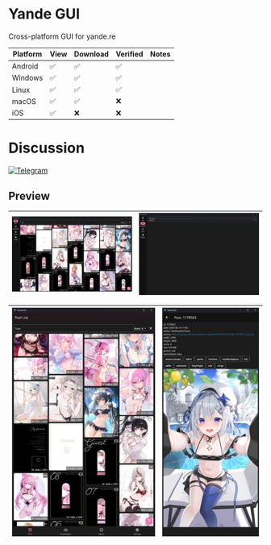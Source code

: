 # Yande GUI

Cross-platform GUI for yande.re

| Platform | View | Download | Verified | Notes |
|----------|------|----------|----------|-------|
| Android  | ✅    | ✅        | ✅        |       |
| Windows  | ✅    | ✅        | ✅        |       |
| Linux    | ✅    | ✅        | ✅        |       |
| macOS    | ✅    | ✅        | ❌        |       |
| iOS      | ✅    | ❌        | ❌        |       |

# Discussion
[![Telegram](https://img.shields.io/badge/chat-Telegram-blue.svg)](https://t.me/+ONtNV3HTQ0NhMzVh)

## Preview


| ![img0](./images/img0.png) | ![img1](./images/img1.png) |
|----------------------------|----------------------------|

| ![img2](./images/img2.png) | ![img3](./images/img3.png) |
|----------------------------|----------------------------|



